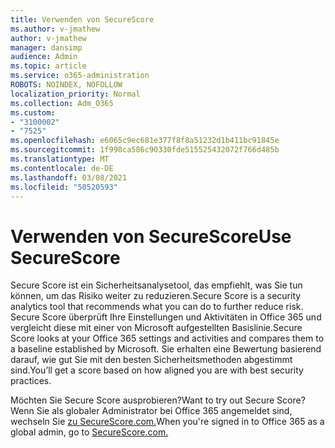 ```yaml
---
title: Verwenden von SecureScore
ms.author: v-jmathew
author: v-jmathew
manager: dansimp
audience: Admin
ms.topic: article
ms.service: o365-administration
ROBOTS: NOINDEX, NOFOLLOW
localization_priority: Normal
ms.collection: Adm_O365
ms.custom:
- "3100002"
- "7525"
ms.openlocfilehash: e6065c9ec681e377f8f8a51232d1b411bc91845e
ms.sourcegitcommit: 1f998ca586c90330fde515525432072f766d485b
ms.translationtype: MT
ms.contentlocale: de-DE
ms.lasthandoff: 03/08/2021
ms.locfileid: "50520593"
---
```

# <a name="use-securescore"></a><span data-ttu-id="511e3-102">Verwenden von SecureScore</span><span class="sxs-lookup"><span data-stu-id="511e3-102">Use SecureScore</span></span>

<span data-ttu-id="511e3-103">Secure Score ist ein Sicherheitsanalysetool, das empfiehlt, was Sie tun können, um das Risiko weiter zu reduzieren.</span><span class="sxs-lookup"><span data-stu-id="511e3-103">Secure Score is a security analytics tool that recommends what you can do to further reduce risk.</span></span> <span data-ttu-id="511e3-104">Secure Score überprüft Ihre Einstellungen und Aktivitäten in Office 365 und vergleicht diese mit einer von Microsoft aufgestellten Basislinie.</span><span class="sxs-lookup"><span data-stu-id="511e3-104">Secure Score looks at your Office 365 settings and activities and compares them to a baseline established by Microsoft.</span></span> <span data-ttu-id="511e3-105">Sie erhalten eine Bewertung basierend darauf, wie gut Sie mit den besten Sicherheitsmethoden abgestimmt sind.</span><span class="sxs-lookup"><span data-stu-id="511e3-105">You’ll get a score based on how aligned you are with best security practices.</span></span>

<span data-ttu-id="511e3-106">Möchten Sie Secure Score ausprobieren?</span><span class="sxs-lookup"><span data-stu-id="511e3-106">Want to try out Secure Score?</span></span> <span data-ttu-id="511e3-107">Wenn Sie als globaler Administrator bei Office 365 angemeldet sind, wechseln Sie [zu SecureScore.com.](https://securescore.office.com/)</span><span class="sxs-lookup"><span data-stu-id="511e3-107">When you're signed in to Office 365 as a global admin, go to [SecureScore.com.](https://securescore.office.com/)</span></span>
